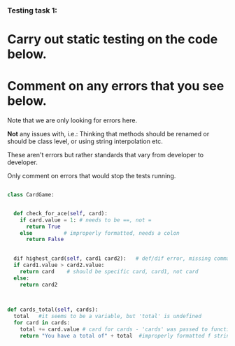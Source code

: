 ### Testing task 1:

# Carry out static testing on the code below.
# Comment on any errors that you see below.

Note that we are only looking for errors here.

**Not** any issues with, i.e.: 
Thinking that methods should be renamed or should be class level, or using string interpolation etc. 

These aren't errors but rather standards that vary from developer to developer. 

Only comment on errors that would stop the tests running.

```python

class CardGame:


  def check_for_ace(self, card):
    if card.value = 1: # needs to be ==, not =
      return True
    else          # improperly formatted, needs a colon
      return False
   

  dif highest_card(self, card1 card2):   # def/dif error, missing comma in variable list
  if card1.value > card2.value:
    return card    # should be specific card, card1, not card
  else:
    return card2
  


def cards_total(self, cards):  
  total   #it seems to be a variable, but 'total' is undefined
  for card in cards:
    total += card.value # card for cards - 'cards' was passed to function, card is iteration of cards
    return "You have a total of" + total  #improperly formatted f string 
  
```

